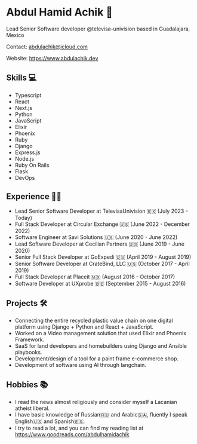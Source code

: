# Abdul Hamid Achik 🚀
Lead Senior Software developer @televisa-univision based in Guadalajara, Mexico

Contact: abdulachik@icloud.com

Website: https://www.abdulachik.dev

## Skills 💻
- Typescript
- React
- Next.js
- Python
- JavaScript
- Elixir
- Phoenix
- Ruby
- Django
- Express.js
- Node.js
- Ruby On Rails
- Flask
- DevOps

## Experience 👨‍💼
- Lead Senior Software Developer at TelevisaUnivision 🇲🇽 (July 2023 - Today)
- Full Stack Developer at Circular Exchange 🇺🇸 (June 2022 - December 2022)
- Software Engineer at Savi Solutions 🇺🇸 (June 2020 - June 2022)
- Lead Software Developer at Cecilian Partners 🇺🇸 (June 2019 - June 2020)
- Senior Full Stack Developer at GoExpedi 🇺🇸 (April 2019 - August 2019)
- Senior Software Developer at CrateBind, LLC 🇺🇸 (October 2017 - April 2019)
- Full Stack Developer at Placeit 🇲🇽 (August 2016 - October 2017)
- Software Developer at UXprobe 🇧🇪 (September 2015 - August 2016)

## Projects 🛠
- Connecting the entire recycled plastic value chain on one digital platform using Django + Python and React + JavaScript.
- Worked on a Video management solution that used Elixir and Phoenix Framework.
- SaaS for land developers and homebuilders using Django and Ansible playbooks.
- Development/design of a tool for a paint frame e-commerce shop.
- Development of software using AI through langchain.

## Hobbies 📚
- I read the news almost religiously and consider myself a Lacanian atheist liberal.
- I have basic knowledge of Russian🇷🇺 and Arabic🇸🇦, fluently I speak English🇺🇸 and Spanish🇪🇸.
- I try to read a lot, and you can find my reading list at https://www.goodreads.com/abdulhamidachik
